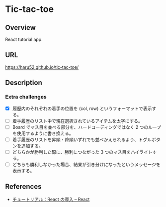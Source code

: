 # Tic-tac-toe

## Overview

React tutorial app.

## URL

<https://haru52.github.io/tic-tac-toe/>

## Description

### Extra challenges

- [x] 履歴内のそれぞれの着手の位置を (col, row) というフォーマットで表示する。
- [ ] 着手履歴のリスト中で現在選択されているアイテムを太字にする。
- [ ] Board でマス目を並べる部分を、ハードコーディングではなく 2 つのループを使用するように書き換える。
- [ ] 着手履歴のリストを昇順・降順いずれでも並べかえられるよう、トグルボタンを追加する。
- [ ] どちらかが勝利した際に、勝利につながった 3 つのマス目をハイライトする。
- [ ] どちらも勝利しなかった場合、結果が引き分けになったというメッセージを表示する。

## References

- [チュートリアル：React の導入 – React](https://ja.reactjs.org/tutorial/tutorial.html)
